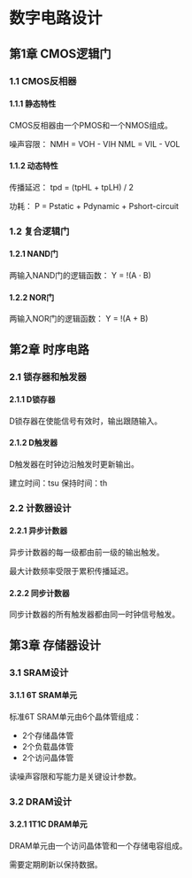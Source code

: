 # 数字电路设计

## 第1章 CMOS逻辑门

### 1.1 CMOS反相器

#### 1.1.1 静态特性

CMOS反相器由一个PMOS和一个NMOS组成。

噪声容限：
NMH = VOH - VIH
NML = VIL - VOL

#### 1.1.2 动态特性

传播延迟：
tpd = (tpHL + tpLH) / 2

功耗：
P = Pstatic + Pdynamic + Pshort-circuit

### 1.2 复合逻辑门

#### 1.2.1 NAND门

两输入NAND门的逻辑函数：
Y = !(A · B)

#### 1.2.2 NOR门

两输入NOR门的逻辑函数：
Y = !(A + B)

## 第2章 时序电路

### 2.1 锁存器和触发器

#### 2.1.1 D锁存器

D锁存器在使能信号有效时，输出跟随输入。

#### 2.1.2 D触发器

D触发器在时钟边沿触发时更新输出。

建立时间：tsu
保持时间：th

### 2.2 计数器设计

#### 2.2.1 异步计数器

异步计数器的每一级都由前一级的输出触发。

最大计数频率受限于累积传播延迟。

#### 2.2.2 同步计数器

同步计数器的所有触发器都由同一时钟信号触发。

## 第3章 存储器设计

### 3.1 SRAM设计

#### 3.1.1 6T SRAM单元

标准6T SRAM单元由6个晶体管组成：
- 2个存储晶体管
- 2个负载晶体管  
- 2个访问晶体管

读噪声容限和写能力是关键设计参数。

### 3.2 DRAM设计

#### 3.2.1 1T1C DRAM单元

DRAM单元由一个访问晶体管和一个存储电容组成。

需要定期刷新以保持数据。
